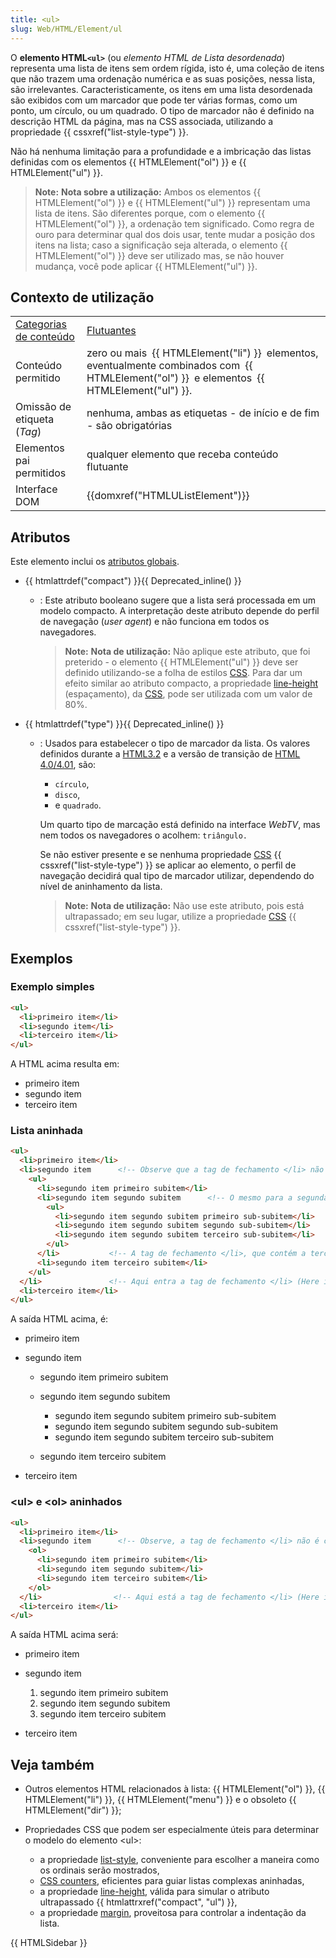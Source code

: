 ```yaml
---
title: <ul>
slug: Web/HTML/Element/ul
---
```

O **elemento HTML`<ul>`** (ou _elemento_ _HTML de Lista desordenada_) representa uma lista de itens sem ordem rígida, isto é, uma coleção de itens que não trazem uma ordenação numérica e as suas posições, nessa lista, são irrelevantes. Caracteristicamente, os itens em uma lista desordenada são exibidos com um marcador que pode ter várias formas, como um ponto, um círculo, ou um quadrado. O tipo de marcador não é definido na descrição HTML da página, mas na CSS associada, utilizando a propriedade {{ cssxref("list-style-type") }}.

Não há nenhuma limitação para a profundidade e a imbricação das listas definidas com os elementos {{ HTMLElement("ol") }} e {{ HTMLElement("ul") }}.

> **Note:** **Nota sobre a utilização:** Ambos os elementos {{ HTMLElement("ol") }} e {{ HTMLElement("ul") }} representam uma lista de itens. São diferentes porque, com o elemento {{ HTMLElement("ol") }}, a ordenação tem significado. Como regra de ouro para determinar qual dos dois usar, tente mudar a posição dos itens na lista; caso a significação seja alterada, o elemento {{ HTMLElement("ol") }} deve ser utilizado mas, se não houver mudança, você pode aplicar {{ HTMLElement("ul") }}.

## Contexto de utilização

<table class="properties">
  <tbody>
    <tr>
      <td>
        <a href="/en/HTML/Content_categories"
          >Categorias de conteúdo</a
        >
      </td>
      <td>
        <a
          href="/en/HTML/Content_categories#flow_content"
          >Flutuantes</a
        >
      </td>
    </tr>
    <tr>
      <td>Conteúdo permitido</td>
      <td>
        zero ou mais<code> </code>{{ HTMLElement("li") }}<code
        > </code>elementos, eventualmente combinados com<code
        > </code>{{ HTMLElement("ol") }}<code> </code>e elementos<code
        > </code>{{ HTMLElement("ul") }}.
      </td>
    </tr>
    <tr>
      <td>Omissão de etiqueta (<em>Tag</em>)</td>
      <td>
        nenhuma, ambas as etiquetas - de início e de fim - são obrigatórias
      </td>
    </tr>
    <tr>
      <td>Elementos pai permitidos</td>
      <td>qualquer elemento que receba conteúdo flutuante</td>
    </tr>
    <tr>
      <td>Interface DOM</td>
      <td>{{domxref("HTMLUListElement")}}</td>
    </tr>
  </tbody>
</table>

## Atributos

Este elemento inclui os [atributos globais](/pt-BR/docs/HTML/Global_attributes).

- {{ htmlattrdef("compact") }}{{ Deprecated_inline() }}

  - : Este atributo booleano sugere que a lista será processada em um modelo compacto. A interpretação deste atributo depende do perfil de navegação (_user agent_) e não funciona em todos os navegadores.

    > **Note:** **Nota de utilização:** Não aplique este atributo, que foi preterido - o elemento {{ HTMLElement("ul") }} deve ser definido utilizando-se a folha de estilos [CSS](/en/CSS). Para dar um efeito similar ao atributo compacto, a propriedade [line-height](/en/CSS/line-height) (espaçamento), da [CSS](/en/CSS), pode ser utilizada com um valor de 80%.

- {{ htmlattrdef("type") }}{{ Deprecated_inline() }}

  - : Usados para estabelecer o tipo de marcador da lista. Os valores definidos durante a [HTML3.2](/en/HTML3.2) e a versão de transição de [HTML 4.0/4.01](/en/HTML4.01), são:

    - `círculo`,
    - `disco`,
    - e `quadrado`.

    Um quarto tipo de marcação está definido na interface _WebTV_, mas nem todos os navegadores o acolhem: `triângulo.`

    Se não estiver presente e se nenhuma propriedade [CSS](/en/CSS) {{ cssxref("list-style-type") }} se aplicar ao elemento, o perfil de navegação decidirá qual tipo de marcador utilizar, dependendo do nível de aninhamento da lista.

    > **Note:** **Nota de utilização:** Não use este atributo, pois está ultrapassado; em seu lugar, utilize a propriedade [CSS](/en/CSS) {{ cssxref("list-style-type") }}.

## Exemplos

### Exemplo simples

```html
<ul>
  <li>primeiro item</li>
  <li>segundo item</li>
  <li>terceiro item</li>
</ul>
```

A HTML acima resulta em:

- primeiro item
- segundo item
- terceiro item

### Lista aninhada

```html
<ul>
  <li>primeiro item</li>
  <li>segundo item      <!-- Observe que a tag de fechamento </li> não é colocada aqui! -->
    <ul>
      <li>segundo item primeiro subitem</li>
      <li>segundo item segundo subitem      <!-- O mesmo para a segunda lista não ordenada aninhada (Same for the second nested unordered list)! -->
        <ul>
          <li>segundo item segundo subitem primeiro sub-subitem</li>
          <li>segundo item segundo subitem segundo sub-subitem</li>
          <li>segundo item segundo subitem terceiro sub-subitem</li>
        </ul>
      </li>           <!-- A tag de fechamento </li>, que contém a terceira lista não ordenada (Closing </li> tag for the li that contains the third unordered list) -->
      <li>segundo item terceiro subitem</li>
    </ul>
  </li>               <!-- Aqui entra a tag de fechamento </li> (Here is the closing </li> tag) -->
  <li>terceiro item</li>
</ul>
```

A saída HTML acima, é:

- primeiro item
- segundo item

  - segundo item primeiro subitem
  - segundo item segundo subitem

    - segundo item segundo subitem primeiro sub-subitem
    - segundo item segundo subitem segundo sub-subitem
    - segundo item segundo subitem terceiro sub-subitem

  - segundo item terceiro subitem

- terceiro item

### \<ul> e \<ol> aninhados

```html
<ul>
  <li>primeiro item</li>
  <li>segundo item      <!-- Observe, a tag de fechamento </li> não é colocada aqui! (Look, the closing </li> tag is not placed here!) -->
    <ol>
      <li>segundo item primeiro subitem</li>
      <li>segundo item segundo subitem</li>
      <li>segundo item terceiro subitem</li>
    </ol>
  </li>                <!-- Aqui está a tag de fechamento </li> (Here is the closing </li> tag) -->
  <li>terceiro item</li>
</ul>
```

A saída HTML acima será:

- primeiro item
- segundo item

  1. segundo item primeiro subitem
  2. segundo item segundo subitem
  3. segundo item terceiro subitem

- terceiro item

## Veja também

- Outros elementos HTML relacionados à lista: {{ HTMLElement("ol") }}, {{ HTMLElement("li") }}, {{ HTMLElement("menu") }} e o obsoleto {{ HTMLElement("dir") }};
- Propriedades CSS que podem ser especialmente úteis para determinar o modelo do elemento \<ul>:

  - a propriedade [list-style](/en/CSS/list-style), conveniente para escolher a maneira como os ordinais serão mostrados,
  - [CSS counters](/en/CSS_Counters), eficientes para guiar listas complexas aninhadas,
  - a propriedade [line-height](/en/CSS/line-height), válida para simular o atributo ultrapassado {{ htmlattrxref("compact", "ul") }},
  - a propriedade [margin](/en/CSS/margin), proveitosa para controlar a indentação da lista.

{{ HTMLSidebar }}
